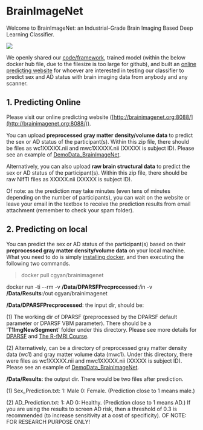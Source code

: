 # BrainImageNet

Welcome to BrainImageNet: an Industrial-Grade Brain Imaging Based Deep Learning Classifier. 

![](http://rfmri.org/sites/default/files/BrainImageNet.jpg)

We openly shared our [code/framework](https://github.com/Chaogan-Yan/BrainImageNet), trained model (within the below docker hub file, due to the filesize is too large for github), and built an [online predicting website](http://brainimagenet.org:8088/) for whoever are interested in testing our classifier to predict sex and AD status with brain imaging data from anybody and any scanner. 

## 1. Predicting Online
Please visit our online predicting website ([http://brainimagenet.org:8088/](http://brainimagenet.org:8088/)).

You can upload **preprocessed gray matter density/volume data** to predict the sex or AD status of the participant(s). Within this zip file, there should be files as wc1XXXXX.nii and mwc1XXXXX.nii (XXXXX is subject ID). Please see an example of [DemoData_BrainImageNet](https://github.com/Chaogan-Yan/BrainImageNet/blob/master/data/DemoData_BrainImageNet.zip).

Alternatively, you can also upload **raw brain structural data** to predict the sex or AD status of the participant(s). Within this zip file, there should be raw NIfTI files as XXXXX.nii (XXXXX is subject ID). 

Of note: as the prediction may take minutes (even tens of minutes depending on the number of participants), you can wait on the website or leave your email in the textbox to receive the prediction results from email attachment (remember to check your spam folder).


## 2. Predicting on local

You can predict the sex or AD status of the participant(s) based on their **preprocessed gray matter density/volume data** on your local machine. What you need to do is simply [installing docker](https://docs.docker.com/get-docker/), and then executing the following two commands.

> docker pull cgyan/brainimagenet
> 
docker run -ti --rm -v **/Data/DPARSFPrecprocessed**:/in -v **/Data/Results**:/out cgyan/brainimagenet

**/Data/DPARSFPrecprocessed**: the input dir, should be:

(1) The working dir of DPARSF (preprocessed by the DPARSF default parameter or DPARSF VBM parameter). There should be a '**T1ImgNewSegment**' folder under this directory. Please see more details for [DPARSF](http://rfmri.org/DPARSF) and [The R-fMRI Course](http://rfmri.org/Course).

(2) Alternatively, can be a directory of preprocessed gray matter density data (wc1) and gray matter volume data (mwc1). Under this directory, there were files as wc1XXXXX.nii and mwc1XXXXX.nii (XXXXX is subject ID). Please see an example of [DemoData_BrainImageNet](https://github.com/Chaogan-Yan/BrainImageNet/blob/master/data/DemoData_BrainImageNet.zip).

**/Data/Results**: the output dir. There would be two files after prediction. 

(1) Sex_Prediction.txt: 1: Male 0: Female. (Prediction close to 1 means male.)

(2) AD_Prediction.txt: 1: AD 0: Healthy. (Prediction close to 1 means AD.) If you are using the results to screen AD risk, then a threshold of 0.3 is recommended (to increase sensitivity at a cost of specificity). OF NOTE: FOR RESEARCH PURPOSE ONLY!
 


